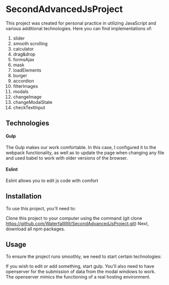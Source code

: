 # SecondAdvancedJsProject

This project was created for personal practice in utilizing JavaScript and various additional technologies. Here you can find implementations of:
1. slider
2. smooth scrolling
3. calculator
4. drag&drop
5. formsAjax
6. mask
7. loadElements
8. burger
9. accordion
10. filterImages
11. modals
12. changeImage
13. changeModalState
14. checkTextInput
## Technologies

#### Gulp

The Gulp makes our work comfortable. In this case, I configured it to the webpack functionality, as well as to update the page when changing any file and used babel to work with older versions of the browser.

#### Eslint

Eslint allows you to edit js code with comfort

## Installation

To use this project, you'll need to:

Clone this project to your computer using the command (git clone https://github.com/Waterfallllllll/SecondAdvancedJsProject.git)
Next, download all npm packages. 

## Usage

To ensure the project runs smoothly, we need to start certain technologies:

If you wish to edit or add something, start gulp.
You'll also need to have openserver for the submission of data from the modal windows to work. The openserver mimics the functioning of a real hosting environment.
